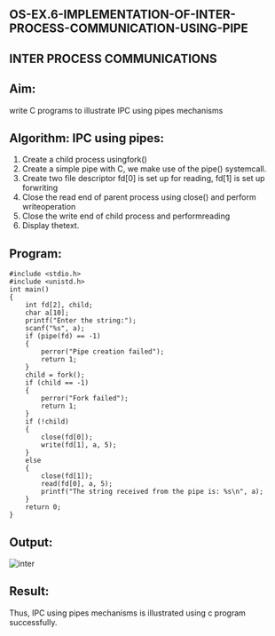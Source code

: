 ## OS-EX.6-IMPLEMENTATION-OF-INTER-PROCESS-COMMUNICATION-USING-PIPE
## INTER PROCESS COMMUNICATIONS
## Aim:
write C programs to illustrate IPC using pipes mechanisms
## Algorithm: IPC using pipes:
1. Create a child process usingfork()
2. Create a simple pipe with C, we make use of the pipe() systemcall.
3. Create two file descriptor fd[0] is set up for reading, fd[1] is set up forwriting
4. Close the read end of parent process using close() and perform writeoperation
5. Close the write end of child process and performreading
6. Display thetext.
## Program:
```
#include <stdio.h>
#include <unistd.h>
int main()
{
    int fd[2], child;
    char a[10];
    printf("Enter the string:");
    scanf("%s", a);
    if (pipe(fd) == -1)
    {
        perror("Pipe creation failed");
        return 1;
    }
    child = fork();
    if (child == -1)
    {
        perror("Fork failed");
        return 1;
    }
    if (!child)
    {
        close(fd[0]);
        write(fd[1], a, 5);
    } 
    else
    {
        close(fd[1]);
        read(fd[0], a, 5);
        printf("The string received from the pipe is: %s\n", a);
    }
    return 0;
}
```
## Output:
![inter](https://github.com/balar2004/OS-EX.6-IMPLEMENTATION-OF-INTER-PROCESS-COMMUNICATION-USING-PIPE/assets/118791778/3726e2b3-f05a-467a-8b1a-25d33363ed3c)
## Result:
Thus, IPC using pipes mechanisms is illustrated using c program successfully.
